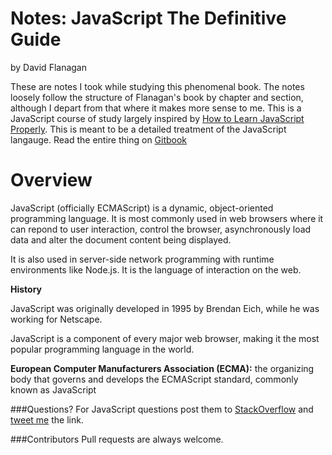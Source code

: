 # Notes: JavaScript The Definitive Guide 
by David Flanagan

These are notes I took while studying this phenomenal book. The notes loosely follow the structure of Flanagan's book by chapter and section, although I depart from that where it makes more sense to me. This is a JavaScript course of study largely inspired by [How to Learn JavaScript Properly](http://javascriptissexy.com/how-to-learn-javascript-properly/). This is meant to be a detailed treatment of the JavaScript langauge. Read the entire thing on [Gitbook](http://jeanpier_re.gitbooks.io/notes-on-javascript-the-definitive-guide/content/)

# Overview

JavaScript (officially ECMAScript) is a dynamic, object-oriented programming language. It is most commonly used in web browsers where it can repond to user interaction, control the browser, asynchronously load data and alter the document content being displayed.

It is also used in server-side network programming with runtime environments like Node.js. It is the language of interaction on the web.

**History**

JavaScript was originally developed in 1995 by Brendan Eich, while he was working for Netscape.

JavaScript is a component of every major web browser, making it the most popular programming language in the world.

**European Computer Manufacturers Association (ECMA):** the organizing body that governs and develops the ECMAScript standard, commonly known as JavaScript

###Questions?
For JavaScript questions post them to [StackOverflow](http://stackoverflow) and [tweet me](https://twitter.com/jeanpier_re) the link.

###Contributors
Pull requests are always welcome.

